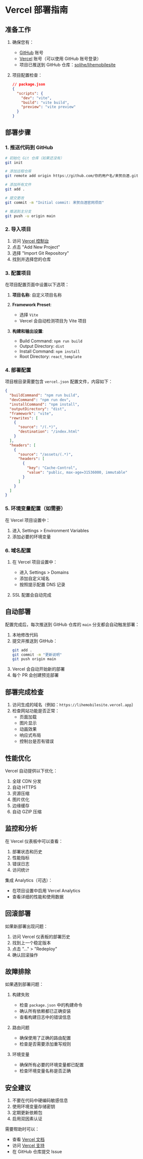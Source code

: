 # Vercel 部署指南

## 准备工作

1. 确保您有：
   - [GitHub](https://github.com) 账号
   - [Vercel](https://vercel.com) 账号（可以使用 GitHub 账号登录）
   - 项目已推送到 GitHub 仓库：[solihe/lihemobilesite](https://github.com/solihe/lihemobilesite)

2. 项目配置检查：
   ```json
   // package.json
   {
     "scripts": {
       "dev": "vite",
       "build": "vite build",
       "preview": "vite preview"
     }
   }
   ```

## 部署步骤

### 1. 推送代码到 GitHub

```bash
# 初始化 Git 仓库（如果还没有）
git init

# 添加远程仓库
git remote add origin https://github.com/你的用户名/来贺白酒.git

# 添加所有文件
git add .

# 提交更改
git commit -m "Initial commit: 来贺白酒官网项目"

# 推送到主分支
git push -u origin main
```

### 2. 导入项目
1. 访问 [Vercel 控制台](https://vercel.com)
2. 点击 "Add New Project"
3. 选择 "Import Git Repository"
4. 找到并选择您的仓库

### 3. 配置项目
在项目配置页面中设置以下选项：

1. **项目名称**: 自定义项目名称

2. **Framework Preset**: 
   - 选择 `Vite`
   - Vercel 会自动检测项目为 Vite 项目

3. **构建和输出设置**:
   - Build Command: `npm run build`
   - Output Directory: `dist`
   - Install Command: `npm install`
   - Root Directory: `react_template`

### 4. 部署配置
项目根目录需要包含 `vercel.json` 配置文件，内容如下：

```json
{
  "buildCommand": "npm run build",
  "devCommand": "npm run dev",
  "installCommand": "npm install",
  "outputDirectory": "dist",
  "framework": "vite",
  "rewrites": [
    {
      "source": "/(.*)",
      "destination": "/index.html"
    }
  ],
  "headers": [
    {
      "source": "/assets/(.*)",
      "headers": [
        {
          "key": "Cache-Control",
          "value": "public, max-age=31536000, immutable"
        }
      ]
    }
  ]
}
```

### 5. 环境变量配置（如需要）

在 Vercel 项目设置中：
1. 进入 Settings > Environment Variables
2. 添加必要的环境变量

### 6. 域名配置

1. 在 Vercel 项目设置中：
   - 进入 Settings > Domains
   - 添加自定义域名
   - 按照提示配置 DNS 记录

2. SSL 配置会自动完成

## 自动部署

配置完成后，每次推送到 GitHub 仓库的 `main` 分支都会自动触发部署：

1. 本地修改代码
2. 提交并推送到 GitHub：
   ```bash
   git add .
   git commit -m "更新说明"
   git push origin main
   ```
3. Vercel 会自动开始新的部署
4. 每个 PR 会创建预览部署

## 部署完成检查

1. 访问生成的域名（例如：`https://lihemobilesite.vercel.app`）
2. 检查网站功能是否正常：
   - 页面加载
   - 图片显示
   - 动画效果
   - 响应式布局
   - 控制台是否有错误

## 性能优化

Vercel 自动提供以下优化：

1. 全球 CDN 分发
2. 自动 HTTPS
3. 资源压缩
4. 图片优化
5. 边缘缓存
6. 自动 GZIP 压缩

## 监控和分析

在 Vercel 仪表板中可以查看：

1. 部署状态和历史
2. 性能指标
3. 错误日志
4. 访问统计

集成 Analytics（可选）：
- 在项目设置中启用 Vercel Analytics
- 查看详细的性能和使用数据

## 回滚部署

如果新部署出现问题：
1. 访问 Vercel 仪表板的部署历史
2. 找到上一个稳定版本
3. 点击 "..." > "Redeploy"
4. 确认回滚操作

## 故障排除

如果遇到部署问题：

1. 构建失败
   - 检查 `package.json` 中的构建命令
   - 确认所有依赖都已正确安装
   - 查看构建日志中的错误信息

2. 路由问题
   - 确保使用了正确的路由配置
   - 检查是否需要添加重写规则

3. 环境变量
   - 确保所有必要的环境变量都已配置
   - 检查环境变量名称是否正确

## 安全建议

1. 不要在代码中硬编码敏感信息
2. 使用环境变量存储密钥
3. 定期更新依赖包
4. 启用双因素认证

需要帮助时可以：
- 查看 [Vercel 文档](https://vercel.com/docs)
- 访问 [Vercel 支持](https://vercel.com/support)
- 在 GitHub 仓库提交 Issue 